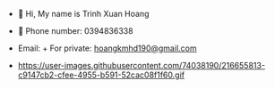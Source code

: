 - 👋 Hi, My name is Trinh Xuan Hoang
- 💞️ Phone number: 0394836338
- Email:
      + For private: hoangkmhd190@gmail.com

- https://user-images.githubusercontent.com/74038190/216655813-c9147cb2-cfee-4955-b591-52cac08f1f60.gif

<!---
RamseyTrinh/RamseyTrinh is a ✨ special ✨ repository because its `README.md` (this file) appears on your GitHub profile.
You can click the Preview link to take a look at your changes.
--->
